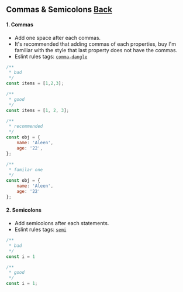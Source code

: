 ## Commas & Semicolons [**Back**](./../README.md)

#### 1. Commas

- Add one space after each commas.
- It's recommended that adding commas of each properties, buy I'm familiar with the style that last property does not have the commas.
- Eslint rules tags: [`comma-dangle`](http://eslint.org/docs/rules/comma-dangle.html)

```js
/**
 * bad
 */
const items = [1,2,3];

/**
 * good
 */
const items = [1, 2, 3];

/**
 * recommended
 */
const obj = {
    name: 'Aleen',
    age: '22',
};

/**
 * familar one
 */
const obj = {
    name: 'Aleen',
    age: '22'
};

```

#### 2. Semicolons

- Add semicolons after each statements.
- Eslint rules tags: [`semi`](http://eslint.org/docs/rules/semi.html)

```js
/**
 * bad
 */
const i = 1

/**
 * good
 */
const i = 1;
```
